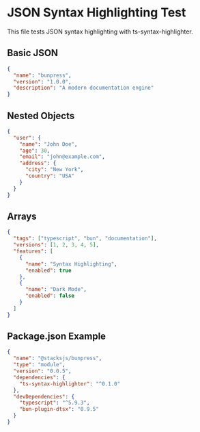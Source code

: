 # JSON Syntax Highlighting Test

This file tests JSON syntax highlighting with ts-syntax-highlighter.

## Basic JSON

```json
{
  "name": "bunpress",
  "version": "1.0.0",
  "description": "A modern documentation engine"
}
```

## Nested Objects

```json
{
  "user": {
    "name": "John Doe",
    "age": 30,
    "email": "john@example.com",
    "address": {
      "city": "New York",
      "country": "USA"
    }
  }
}
```

## Arrays

```json
{
  "tags": ["typescript", "bun", "documentation"],
  "versions": [1, 2, 3, 4, 5],
  "features": [
    {
      "name": "Syntax Highlighting",
      "enabled": true
    },
    {
      "name": "Dark Mode",
      "enabled": false
    }
  ]
}
```

## Package.json Example

```json
{
  "name": "@stacksjs/bunpress",
  "type": "module",
  "version": "0.0.5",
  "dependencies": {
    "ts-syntax-highlighter": "^0.1.0"
  },
  "devDependencies": {
    "typescript": "^5.9.3",
    "bun-plugin-dtsx": "0.9.5"
  }
}
```
